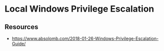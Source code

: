 # Local Windows Privilege Escalation


## Resources
* https://www.absolomb.com/2018-01-26-Windows-Privilege-Escalation-Guide/